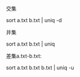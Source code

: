 交集

sort a.txt b.txt | uniq -d

并集

sort a.txt b.txt | uniq

差集a.txt-b.txt:

sort a.txt b.txt b.txt | uniq -u

